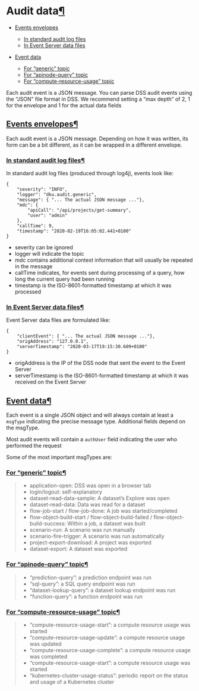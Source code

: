Audit data[¶](#audit-data "Permalink to this heading")
======================================================



* [Events envelopes](#events-envelopes)


	+ [In standard audit log files](#in-standard-audit-log-files)
	+ [In Event Server data files](#in-event-server-data-files)
* [Event data](#event-data)


	+ [For “generic” topic](#for-generic-topic)
	+ [For “apinode\-query” topic](#for-apinode-query-topic)
	+ [For “compute\-resource\-usage” topic](#for-compute-resource-usage-topic)



Each audit event is a JSON message. You can parse DSS audit events using the “JSON” file format in DSS. We recommend setting a “max depth” of 2, 1 for the envelope and 1 for the actual data fields



[Events envelopes](#id1)[¶](#events-envelopes "Permalink to this heading")
--------------------------------------------------------------------------


Each audit event is a JSON message. Depending on how it was written, its form can be a bit different, as it can be wrapped in a different envelope.



### [In standard audit log files](#id2)[¶](#in-standard-audit-log-files "Permalink to this heading")


In standard audit log files (produced through log4j), events look like:



```
{
    "severity": "INFO",
    "logger": "dku.audit.generic",
    "message": { "... The actual JSON message ..."},
    "mdc": {
        "apiCall": "/api/projects/get-summary",
        "user": "admin"
    },
    "callTime": 9,
    "timestamp": "2020-02-19T16:05:02.441+0100"
}

```


* severity can be ignored
* logger will indicate the topic
* mdc contains additional context information that will usually be repeated in the message
* callTime indicates, for events sent during processing of a query, how long the current query had been running
* timestamp is the ISO\-8601\-formatted timestamp at which it was processed




### [In Event Server data files](#id3)[¶](#in-event-server-data-files "Permalink to this heading")


Event Server data files are formulated like:



```
{
    "clientEvent": { "... The actual JSON message ..."},
    "origAddress": "127.0.0.1",
    "serverTimestamp": "2020-03-17T19:15:30.609+0100"
}

```


* origAddress is the IP of the DSS node that sent the event to the Event Server
* serverTimestamp is the ISO\-8601\-formatted timestamp at which it was received on the Event Server





[Event data](#id4)[¶](#event-data "Permalink to this heading")
--------------------------------------------------------------


Each event is a single JSON object and will always contain at least a `msgType` indicating the precise message type. Additional fields depend on the msgType.


Most audit events will contain a `authUser` field indicating the user who performed the request


Some of the most important msgTypes are:



### [For “generic” topic](#id5)[¶](#for-generic-topic "Permalink to this heading")



> * application\-open: DSS was open in a browser tab
> * login/logout: self\-explanatory
> * dataset\-read\-data\-sample: A dataset’s Explore was open
> * dataset\-read\-data: Data was read for a dataset
> * flow\-job\-start / flow\-job\-done: A job was started/completed
> * flow\-object\-build\-start / flow\-object\-build\-failed / flow\-object\-build\-success: Within a job, a dataset was built
> * scenario\-run: A scenario was run manually
> * scenario\-fire\-trigger: A scenario was run automatically
> * project\-export\-download: A project was exported
> * dataset\-export: A dataset was exported




### [For “apinode\-query” topic](#id6)[¶](#for-apinode-query-topic "Permalink to this heading")



> * “prediction\-query”: a prediction endpoint was run
> * “sql\-query”: a SQL query endpoint was run
> * “dataset\-lookup\-query”: a dataset lookup endpoint was run
> * “function\-query”: a function endpoint was run




### [For “compute\-resource\-usage” topic](#id7)[¶](#for-compute-resource-usage-topic "Permalink to this heading")



> * “compute\-resource\-usage\-start”: a compute resource usage was started
> * “compute\-resource\-usage\-update”: a compute resource usage was updated
> * “compute\-resource\-usage\-complete”: a compute resource usage was completed
> * “compute\-resource\-usage\-start”: a compute resource usage was started
> * “kubernetes\-cluster\-usage\-status”: periodic report on the status and usage of a Kubernetes cluster